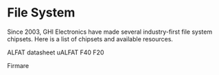 # File System

Since 2003, GHI Electronics have made several industry-first file system chipsets. Here is a list of chipsets and available resources.

ALFAT datasheet
uALFAT
F40
F20

Firmare
